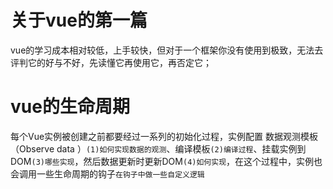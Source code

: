# 关于vue的第一篇

vue的学习成本相对较低，上手较快，但对于一个框架你没有使用到极致，无法去评判它的好与不好，先读懂它再使用它，再否定它；

# vue的生命周期

每个Vue实例被创建之前都要经过一系列的初始化过程，实例配置 数据观测模板（Observe data ）`(1)如何实现数据的观测`、编译模板`(2)编译过程`、挂载实例到DOM`(3)哪些实现`，然后数据更新时更新DOM`(4)如何实现`，在这个过程中，实例也会调用一些生命周期的钩子`在钩子中做一些自定义逻辑`